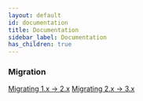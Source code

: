 ```yaml
---
layout: default
id: documentation
title: Documentation
sidebar_label: Documentation
has_children: true
---
```


### Migration

[Migrating 1.x -> 2.x](/migration.2x.html)
[Migrating 2.x -> 3.x](/migration.3x.html)
